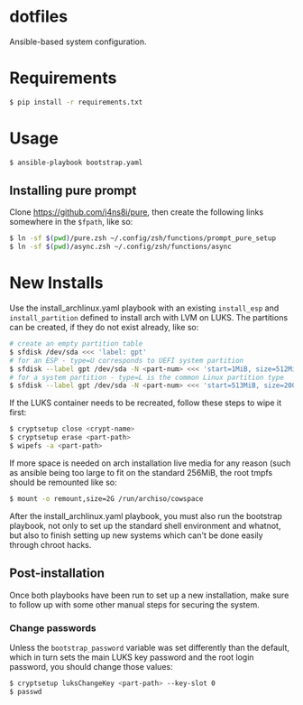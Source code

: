 # dotfiles

Ansible-based system configuration.

# Requirements

```bash
$ pip install -r requirements.txt
```

# Usage

```bash
$ ansible-playbook bootstrap.yaml
```

## Installing pure prompt

Clone https://github.com/j4ns8i/pure, then create the following links somewhere in the
`$fpath`, like so:

```bash
$ ln -sf $(pwd)/pure.zsh ~/.config/zsh/functions/prompt_pure_setup
$ ln -sf $(pwd)/async.zsh ~/.config/zsh/functions/async
```

# New Installs

Use the install_archlinux.yaml playbook with an existing `install_esp` and
`install_partition` defined to install arch with LVM on LUKS. The partitions can
be created, if they do not exist already, like so:

```bash
# create an empty partition table
$ sfdisk /dev/sda <<< 'label: gpt'
# for an ESP - type=U corresponds to UEFI system partition
$ sfdisk --label gpt /dev/sda -N <part-num> <<< 'start=1MiB, size=512MiB, type=U'
# for a system partition - type=L is the common Linux partition type
$ sfdisk --label gpt /dev/sda -N <part-num> <<< 'start=513MiB, size=200GiB, type=L'
```

If the LUKS container needs to be recreated, follow these steps to wipe it
first:

```bash
$ cryptsetup close <crypt-name>
$ cryptsetup erase <part-path>
$ wipefs -a <part-path>
```

If more space is needed on arch installation live media for any reason (such as
ansible being too large to fit on the standard 256MiB, the root tmpfs should be
remounted like so:

```bash
$ mount -o remount,size=2G /run/archiso/cowspace
```

After the install_archlinux.yaml playbook, you must also run the bootstrap
playbook, not only to set up the standard shell environment and whatnot, but
also to finish setting up new systems which can't be done easily through chroot
hacks.

## Post-installation

Once both playbooks have been run to set up a new installation, make sure to
follow up with some other manual steps for securing the system.

### Change passwords

Unless the `bootstrap_password` variable was set differently than the
default, which in turn sets the main LUKS key password and the root login
password, you should change those values:

```bash
$ cryptsetup luksChangeKey <part-path> --key-slot 0
$ passwd
```
